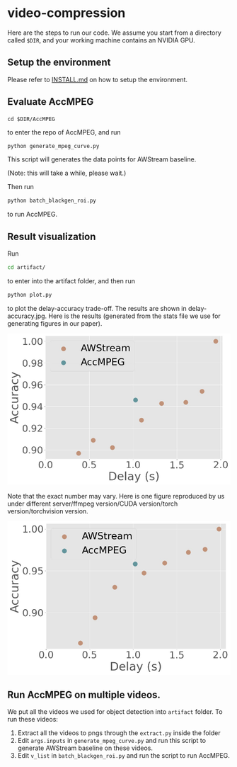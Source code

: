 # video-compression

Here are the steps to run our code. We assume you start from a directory called ```$DIR```, and your working machine contains an NVIDIA GPU.

## Setup the environment

Please refer to [INSTALL.md](INSTALL.md) on how to setup the environment.

## Evaluate AccMPEG

```
cd $DIR/AccMPEG
``` 
to enter the repo of AccMPEG, and run
```bash
python generate_mpeg_curve.py
```
This script will generates the data points for AWStream baseline.

(Note: this will take a while, please wait.)

Then run 
```bash
python batch_blackgen_roi.py
``` 
to run AccMPEG. 

## Result visualization



Run
```bash
cd artifact/
```
to enter into the artifact folder, and then run
```bash
python plot.py
```
to plot the delay-accuracy trade-off. The results are shown in delay-accuracy.jpg. Here is the results (generated from the stats file we use for generating figures in our paper).

![Delay-accuracy trade-off](artifact/delay-accuracy-ours.jpg)

Note that the exact number may vary. Here is one figure reproduced by us under different server/ffmpeg version/CUDA version/torch version/torchvision version. 

![Delay-accuracy trade-off](artifact/delay-accuracy-reproduce.jpg)

## Run AccMPEG on multiple videos.

We put all the videos we used for object detection into ```artifact``` folder. To run these videos:
1. Extract all the videos to pngs through the ```extract.py``` inside the folder
2. Edit ```args.inputs``` in ```generate_mpeg_curve.py``` and run this script to generate AWStream baseline on these videos.
3. Edit ```v_list``` in ```batch_blackgen_roi.py``` and run the script to run AccMPEG.


